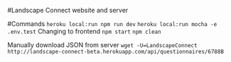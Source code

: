 #Landscape Connect website and server

#Commands
	`heroku local:run npm run dev`
	`heroku local:run mocha -e .env.test`
Changing to frontend
	`npm start`
	`npm clean`

Manually download JSON from server
	`wget -U=LandscapeConnect http://landscape-connect-beta.herokuapp.com/api/questionnaires/6788B`